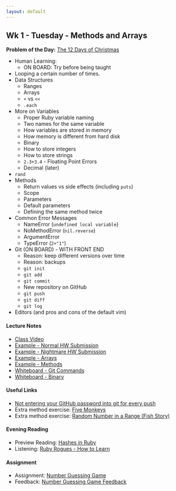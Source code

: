 ```yaml
---
layout: default
---
```


## Wk 1 - Tuesday - Methods and Arrays

**Problem of the Day:** [The 12 Days of Christmas](https://github.com/masonfmatthews/rails_assignments/tree/master/exercises/twelve_days_of_christmas)

* Human Learning:
  * ON BOARD: Try before being taught
* Looping a certain number of times.
* Data Structures
  * Ranges
  * Arrays
  * `+` vs `<<`
  * `.each`
* More on Variables
  * Proper Ruby variable naming
  * Two names for the same variable
  * How variables are stored in memory
  * How memory is different from hard disk
  * Binary
  * How to store integers
  * How to store strings
  * `2.3+3.4` - Floating Point Errors
  * Decimal (later)
* `rand`
* Methods
  * Return values vs side effects (including `puts`)
  * Scope
  * Parameters
  * Default parameters
  * Defining the same method twice
* Common Error Messages
  * NameError (`undefined local variable`)
  * NoMethodError (`nil.reverse`)
  * ArgumentError
  * TypeError (`2+"1"`)
* Git (ON BOARD) - WITH FRONT END
  * Reason: keep different versions over time
  * Reason: backups
  * `git init`
  * `git add`
  * `git commit`
  * New repository on GitHub
  * `git push`
  * `git diff`
  * `git log`
* Editors (and pros and cons of the default vim)

#### Lecture Notes

* [Class Video](https://youtu.be/Yewd2w41NZM)
* [Example - Normal HW Submission](keep_going.rb)
* [Example - Nightmare HW Submission](nightmare.rb)
* [Example - Arrays](arrays.rb)
* [Example - Methods](methods.rb)
* [Whiteboard - Git Commands](http://tiyd-rails.s3.amazonaws.com/pictures/uploaded_files/000/000/002/original/git.JPG?1454444406)
* [Whiteboard - Binary](http://tiyd-rails.s3.amazonaws.com/pictures/uploaded_files/000/000/001/original/binary.JPG?1454444344)

#### Useful Links

* [Not entering your GitHub password into git for every push](https://help.github.com/articles/caching-your-github-password-in-git/)
* Extra method exercise: [Five Monkeys](https://github.com/masonfmatthews/rails_assignments/tree/master/unused/exercises/monkeys_jumping_on_the_bed)
* Extra method exercise: [Random Number in a Range (Fish Story)](https://github.com/masonfmatthews/rails_assignments/tree/master/unused/exercises/random_in_range)

#### Evening Reading

* Preview Reading: [Hashes in Ruby](https://rubymonk.com/learning/books/1-ruby-primer/chapters/10-hashes-in-ruby/lessons/46-introduction-to-ruby-hashes)
* Listening: [Ruby Rogues - How to Learn](https://devchat.tv/ruby-rogues/131-rr-how-to-learn)

#### Assignment

* Assignment: [Number Guessing Game](https://github.com/tiyd-rails-2016-01/number_guessing)
* Feedback: [Number Guessing Game Feedback](feedback)
